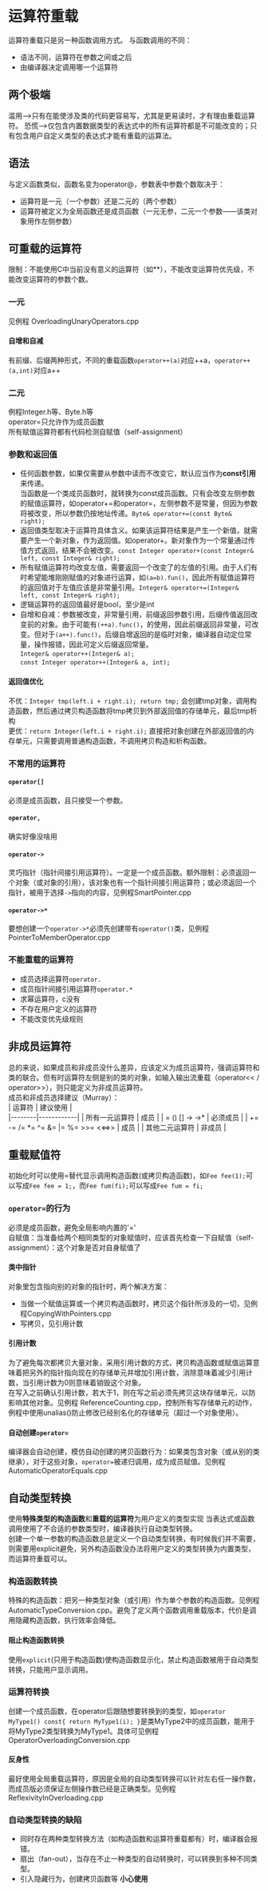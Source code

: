 # 运算符重载
运算符重载只是另一种函数调用方式。
与函数调用的不同：
- 语法不同，运算符在参数之间或之后
- 由编译器决定调用哪一个运算符
## 两个极端
滥用—>只有在能使涉及类的代码更容易写，尤其是更易读时，才有理由重载运算符。
恐慌—>仅包含内置数据类型的表达式中的所有运算符都是不可能改变的；只有包含用户自定义类型的表达式才能有重载的运算法。
## 语法
与定义函数类似，函数名变为operator@，参数表中参数个数取决于：
- 运算符是一元（一个参数）还是二元的（两个参数）
- 运算符被定义为全局函数还是成员函数（一元无参，二元一个参数——该类对象用作左侧参数）
## 可重载的运算符
限制：不能使用C中当前没有意义的运算符（如**），不能改变运算符优先级，不能改变运算符的参数个数。  
### 一元
见例程 OverloadingUnaryOperators.cpp  
#### 自增和自减
有前缀、后缀两种形式，不同的重载函数`operator++(a)`对应++a，`operator++(a,int)`对应a++
### 二元
例程Integer.h等、Byte.h等  
operator=只允许作为成员函数  
所有赋值运算符都有代码检测自赋值（self-assignment）
### 参数和返回值
- 任何函数参数，如果仅需要从参数中读而不改变它，默认应当作为**const引用**来传递。  
  当函数是一个类成员函数时，就转换为const成员函数。只有会改变左侧参数的赋值运算符，如operator+=和operator=，左侧参数不是常量，但因为参数将被改变，所以参数仍按地址传递。`Byte& operator+=(const Byte& right);`
- 返回值类型取决于运算符具体含义。如果该运算符结果是产生一个新值，就需要产生一个新对象，作为返回值。如operator+。新对象作为一个常量通过传值方式返回，结果不会被改变。`const Integer operator+(const Integer& left, const Integer& right);`
- 所有赋值运算符均改变左值，需要返回一个改变了的左值的引用。由于人们有时希望能堆刚刚赋值的对象进行运算，如`(a=b).fun()`，因此所有赋值运算符的返回值对于左值应该是非常量引用。`Integer& operator+=(Integer& left, const Integer& right);`
- 逻辑运算符的返回值最好是bool，至少是int
- 自增和自减：参数被改变，非常量引用，前缀返回参数引用，后缀传值返回改变前的对象。由于可能有`(++a).func()`，的使用，因此前缀返回非常量，可改变。但对于`(a++).func()`，后缀自增返回的是临时对象，编译器自动定位常量，操作报错，因此可定义后缀返回常量。  
  `Integer& operator++(Integer& a);`  
  `const Integer operator++(Integer& a, int);`
#### 返回值优化
不优：`Integer tmp(left.i + right.i); return tmp;` 会创建tmp对象，调用构造函数，然后通过拷贝构造函数将tmp拷贝到外部返回值的存储单元，最后tmp析构  
更优：`return Integer(left.i + right.i);` 直接把对象创建在外部返回值的内存单元，只需要调用普通构造函数，不调用拷贝构造和析构函数。
### 不常用的运算符
#### `operator[]`
必须是成员函数，且只接受一个参数。
#### `operator,`
确实好像没啥用
#### `operator->`
灵巧指针（指针间接引用运算符）。一定是一个成员函数。额外限制：必须返回一个对象（或对象的引用），该对象也有一个指针间接引用运算符；或必须返回一个指针，被用于选择`->`指向的内容，见例程SmartPointer.cpp
#### `operator->*`
要想创建一个`operator->*`必须先创建带有`operator()`类，见例程PointerToMemberOperator.cpp  
### 不能重载的运算符
- 成员选择运算符`operator.`
- 成员指针间接引用运算符`operator.*`
- 求幂运算符，c没有
- 不存在用户定义的运算符
- 不能改变优先级规则

## 非成员运算符  
总的来说，如果成员和非成员没什么差异，应该定义为成员运算符，强调运算符和类的联合。但有时运算符左侧是别的类的对象，如输入输出流重载（operator<< / operator>>），则只能定义为非成员运算符。  
成员和非成员选择建议（Murray）：  
| 运算符 | 建议使用 |  
|--------|------------|
| 所有一元运算符 | 成员 |
| = () [] -> ->* | 必须成员 |
| += -= /= *= ^= &= \|= %= >>= <<=>> | 成员 |
| 其他二元运算符 | 非成员 |

## 重载赋值符
初始化时可以使用=替代显示调用构造函数(或拷贝构造函数)，如`Fee fee(1);`可以写成`Fee fee = 1;`，而`Fee fum(fi);`可以写成`Fee fum = fi;`  
### `operator=`的行为
必须是成员函数，避免全局影响内置的'='  
自赋值：当准备给两个相同类型的对象赋值时，应该首先检查一下自赋值（self-assignment）：这个对象是否对自身赋值了  
#### 类中指针
对象里包含指向别的对象的指针时，两个解决方案：
- 当做一个赋值运算或一个拷贝构造函数时，拷贝这个指针所涉及的一切，见例程CopyingWithPointers.cpp
- 写拷贝，见引用计数
#### 引用计数
为了避免每次都拷贝大量对象，采用引用计数的方式，拷贝构造函数或赋值运算意味着把另外的指针指向现在的存储单元并增加引用计数，消除意味着减少引用计数，当引用计数为0则意味着销毁这个对象。  
在写入之前确认引用计数，若大于1，则在写之前必须先拷贝这块存储单元，以防影响其他对象。见例程 ReferenceCounting.cpp，控制所有写存储单元的动作，例程中使用unalias()防止修改已经别名化的存储单元（超过一个对象使用）。
#### 自动创建`operator=`
编译器会自动创建，模仿自动创建的拷贝函数行为：如果类包含对象（或从别的类继承），对于这些对象，`operator=`被递归调用，成为成员赋值。见例程AutomaticOperatorEquals.cpp

## 自动类型转换
使用**特殊类型的构造函数**和**重载的运算符**为用户定义的类型实现 当表达式或函数调用使用了不合适的参数类型时，编译器执行自动类型转换。  
创建一个单一参数的构造函数总是定义一个自动类型转换，有时候我们并不需要，则需要用explicit避免，另外构造函数没办法将用户定义的类型转换为内置类型，而运算符重载可以。
### 构造函数转换
特殊的构造函数：把另一种类型对象（或引用）作为单个参数的构造函数。见例程AutomaticTypeConversion.cpp。避免了定义两个函数调用重载版本，代价是调用隐藏构造函数，执行效率会降低。
#### 阻止构造函数转换
使用`explicit`(只用于构造函数)使构造函数显示化，禁止构造函数被用于自动类型转换，只能用户显示调用。
### 运算符转换
创建一个成员函数，在operator后跟随想要转换到的类型，如`operator MyType1() const{ return MyType1(i); }`是类MyType2中的成员函数，能用于将MyType2类型转换为MyType1。具体可见例程OperatorOverloadingConversion.cpp
#### 反身性
最好使用全局重载运算符，原因是全局的自动类型转换可以针对左右任一操作数，而成员版必须保证左侧操作数已经是正确类型。见例程ReflexivityInOverloading.cpp
### 自动类型转换的缺陷
- 同时存在两种类型转换方法（如构造函数和运算符重载都有）时，编译器会报错。
- 扇出（fan-out），当存在不止一种类型的自动转换时，可以转换到多种不同类型。
- 引入隐藏行为，创建拷贝函数等
**小心使用**